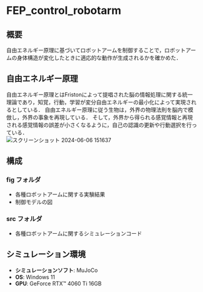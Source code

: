 # FEP_control_robotarm

## 概要
自由エネルギー原理に基づいてロボットアームを制御することで，ロボットアームの身体構造が変化したときに適応的な動作が生成されるかを確かめた．

## 自由エネルギー原理
自由エネルギー原理とはFristonによって提唱された脳の情報処理に関する統一理論であり，知覚，行動，学習が変分自由エネルギーの最小化によって実現されるとしている．
自由エネルギー原理に従う生物は，外界の物理法則を脳内で模倣し，外界の事象を再現している．
そして，外界から得られる感覚情報と再現される感覚情報の誤差が小さくなるように，自己の認識の更新や行動選択を行っている．  
![スクリーンショット 2024-06-06 151637](https://github.com/KiriShindo/FEP_control_robotarm/assets/170800970/655929f5-197d-452c-acef-dee858845291)

## 構成
### fig フォルダ
- 各種ロボットアームに関する実験結果
- 制御モデルの図

### src フォルダ
- 各種ロボットアームに関するシミュレーションコード

## シミュレーション環境
- **シミュレーションソフト**: MuJoCo
- **OS**: Windows 11
- **GPU**: GeForce RTX™ 4060 Ti 16GB

